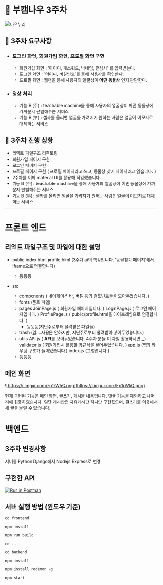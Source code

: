 # :two_men_holding_hands: ​부캠나우 3주차

![나우누리](https://user-images.githubusercontent.com/33643752/89039227-a40de180-d37c-11ea-889d-6ab1dab66a1b.jpg)

## :closed_book: 3주차 요구사항

- ### **로그인 화면, 회원가입 화면, 프로필 화면 구현**

  - 회원가입 화면 : '아이디, 패스워드, 닉네임, 관심사' 를 입력받는다.
  - 로그인 화면 : '아이디, 비밀번호'를 통해 사용자를 확인한다.
  - 프로필 화면 : 웹캠을 통해 사용자의 얼굴상이 **어떤 동물상** 인지 판단한다.

- ### **영상 처리**

  - 기능 B (주) : teachable machine을 통해 사용자의 얼굴상이 어떤 동물상에 가까운지 판별해주는 서비스
  - 기능 B (부) : 셀카를 올리면 얼굴을 가려지기 원하는 사람은 얼굴이 이모지로 대체하는 서비스

## 🔧 3주차 진행 상황

- 리액트 파일구조 리팩토링
- 회원가입 페이지 구현
- 로그인 페이지 구현
- 프로필 페이지 구현 ( 프로필 페이지라고 쓰고, 동물상 찾기 페이지라고 읽습니다. )
- 2주차를 이어 material UI를 활용해 작업했습니다.
- 기능 B (주) : teachable machine을 통해 사용자의 얼굴상이 어떤 동물상에 가까운지 판별해주는 서비스
- 기능 B (부) : 셀카를 올리면 얼굴을 가려지기 원하는 사람은 얼굴이 이모지로 대체하는 서비스

---

# 프론트 엔드
## 리엑트 파일구조 및 파일에 대한 설명

   - public
      index.html
      profile.html (3주차 ai의 핵심입니다. '동물찾기 페이지'에서 iframe으로 연결합니다)
      + 등등등

   - src
      - components ( 네이게이션 바, 버튼 등의 컴포넌트들을 모아두었습니다. )
      - fonts (폰트 파일)
      - pages
         JoinPage.js ( 회원가입 페이지입니다. )
         LoginPage.js ( 로그인 페이지입니다. )
         ProfilePage.js ( public/profile.html을 아이프레임으로 연결합니다. )
         + 등등등(지난주로부터 물려받은 파일들)
      - trash (엄....사용은 안하지만, 지난주로부터 물려받아 넣어두었습니다.)
      - utils
         API.js ( **API**를 모아두었습니다. 4주차 분들 이 파일 활용하시면,,,)
         validator.js ( 회원가입시 활용할 정규식을 넣어두었습니다. )
      app.js (앱의 라우팅 구조가 들어있습니다.)
      index.js (그렇습니다.)
      + 등등등

## 메인 화면

![https://i.imgur.com/Fp1rW5Q.png](https://i.imgur.com/Fp1rW5Q.png)

현재 구현된 기능은 메인 화면, 글쓰기, 게시물 내용입니다.  댓글 기능을 제외하고 나머지에 집중하였습니다. 일단 게시판은 자유게시판 하나만 구현했으며, 글쓰기를 이용해서 새 글을 올릴 수 있습니다.

# 백엔드

## 3주차 변경사항
   서버를 Python Django에서 Nodejs Express로 변경

## 구현한 API
   [![Run in Postman](https://run.pstmn.io/button.svg)](https://app.getpostman.com/run-collection/7274d4be456331411479)

## 서버 실행 방법 (윈도우 기준)
   `cd frontend`

   `npm install`

   `npm run build`

   `cd ..`

   `cd backend`

   `npm install`

   `npm install nodemon -g`

   `npm start`
